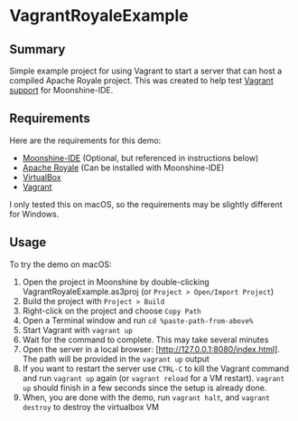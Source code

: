 # VagrantRoyaleExample

## Summary

Simple example project for using Vagrant to start a server that can host a compiled Apache Royale project.  This was created to help test [Vagrant support](https://github.com/Moonshine-IDE/Moonshine-IDE/issues/770) for Moonshine-IDE.

## Requirements

Here are the requirements for this demo:
- [Moonshine-IDE](https://moonshine-ide.com/) (Optional, but referenced in instructions below)
- [Apache Royale](https://royale.apache.org/download/) (Can be installed with Moonshine-IDE)
- [VirtualBox](https://www.virtualbox.org/wiki/Downloads)
- [Vagrant](https://www.vagrantup.com/downloads)

I only tested this on macOS, so the requirements may be slightly different for Windows.

## Usage

To try the demo on macOS:
1. Open the project in Moonshine by double-clicking VagrantRoyaleExample.as3proj (or `Project > Open/Import Project`)
2. Build the project with `Project > Build`
3. Right-click on the project and choose `Copy Path`
4. Open a Terminal window and run `cd %paste-path-from-above%`
5. Start Vagrant with `vagrant up`
6. Wait for the command to complete.  This may take several minutes
7. Open the server in a local browser:  [http://127.0.0.1:8080/index.html].  The path will be provided in the `vagrant up` output
8. If you want to restart the server use `CTRL-C` to kill the Vagrant command and run `vagrant up` again (or `vagrant reload` for a VM restart).  `vagrant up` should finish in a few seconds since the setup is already done.
9. When, you are done with the demo, run `vagrant halt`, and `vagrant destroy` to destroy the virtualbox VM
